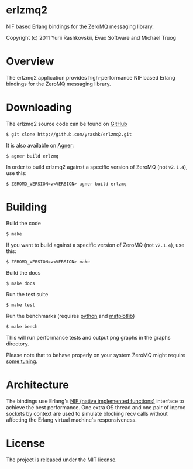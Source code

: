 erlzmq2
====
NIF based Erlang bindings for the ZeroMQ messaging library.

Copyright (c) 2011 Yurii Rashkovskii, Evax Software and Michael Truog

Overview
========

The erlzmq2 application provides high-performance NIF based Erlang bindings
for the ZeroMQ messaging library.

Downloading
===========

The erlzmq2 source code can be found on [GitHub](https://github.com/yrashk/erlzmq2)

    $ git clone http://github.com/yrashk/erlzmq2.git

It is also available on [Agner](http://erlagner.org/):

    $ agner build erlzmq

In order to build erlzmq2 against a specific version of ZeroMQ (not `v2.1.4`), use this:

    $ ZEROMQ_VERSION=v<VERSION> agner build erlzmq

Building
========

Build the code

    $ make

If you want to build against a specific version of ZeroMQ (not `v2.1.4`), use this:

    $ ZEROMQ_VERSION=v<VERSION> make

Build the docs

    $ make docs

Run the test suite

    $ make test

Run the benchmarks (requires [python](http://www.python.org) and [matplotlib](http://matplotlib.sourceforge.net/))

    $ make bench

This will run performance tests and output png graphs in the graphs directory.

Please note that to behave properly on your system ZeroMQ might require [some tuning](http://www.zeromq.org/docs:tuning-zeromq).

Architecture
============

The bindings use Erlang's [NIF (native implemented functions)](http://www.erlang.org/doc/man/erl_nif.html) interface to achieve the best performance. One extra OS thread and one pair of inproc sockets by context are used to simulate blocking recv calls without affecting the Erlang virtual machine's responsiveness.

License
=======

The project is released under the MIT license.


